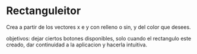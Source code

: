 # Rectanguleitor
Crea a partir de los vectores x e y con relleno o sin, y del color que desees. 
 
objetivos: dejar ciertos botones disponibles, solo cuando el rectangulo este creado, dar continuidad a la aplicacion y hacerla intuitiva.

